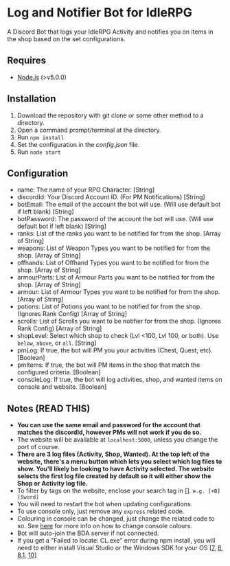 # Log and Notifier Bot for IdleRPG

A Discord Bot that logs your IdleRPG Activity and notifies you on items in the shop based on the set configurations.

## Requires
- [Node.js](https://nodejs.org/en/) (>v5.0.0)

## Installation

1. Download the repository with git clone or some other method to a directory.
2. Open a command prompt/terminal at the directory.
3. Run `npm install`
4. Set the configuration in the *config.json* file.
5. Run `node start`

## Configuration

- name: The name of your RPG Character. [String]
- discordId: Your Discord Account ID. (For PM Notifications) [String]
- botEmail: The email of the account the bot will use. (Will use default bot if left blank) [String] 
- botPassword: The password of the account the bot will use. (Will use default bot if left blank) [String] 
- ranks: List of the ranks you want to be notified for from the shop. [Array of String]
- weapons: List of Weapon Types you want to be notified for from the shop. [Array of String]
- offhands: List of Offhand Types you want to be notified for from the shop. [Array of String]
- armourParts: List of Armour Parts you want to be notified for from the shop. [Array of String]
- armour: List of Armour Types you want to be notified for from the shop. [Array of String]
- potions: List of Potions you want to be notified for from the shop. (Ignores Rank Config) [Array of String]
- scrolls: List of Scrolls you want to be notifier for from the shop. (Ignores Rank Config) [Array of String]
- shopLevel: Select which shop to check (Lvl <100, Lvl 100, or both). Use `below`, `above`, or `all`. [String]
- pmLog: If true, the bot will PM you your activities (Chest, Quest, etc). [Boolean]
- pmItems: If true, the bot will PM items in the shop that match the configured criteria. [Boolean]
- consoleLog: If true, the bot will log activities, shop, and wanted items on console and website. [Boolean]

## Notes (READ THIS)

- **You can use the same email and password for the account that matches the discordId, however PMs will not work if you do so.**
- The website will be available at `localhost:5000`, unless you change the port of course.
- **There are 3 log files (Activity, Shop, Wanted). At the top left of the website, there's a menu button which lets you select which log files to show. You'll likely be looking to have Activity selected. The website selects the first log file created by default so it will either show the Shop or Activity log file.**
- To filter by tags on the website, enclose your search tag in []. `e.g. [+B][Sword]`
- You will need to restart the bot when updating configurations.
- To use console only, just remove any `express` related code.
- Colouring in console can be changed, just change the related code to so. See [here](https://github.com/bluejamesbond/Scribe.js/wiki/4-%C2%B7-API-%3A-Console2) for more info on how to change console colours.
- Bot will auto-join the BDA server if not connected.
- If you get a "Failed to locate: CL.exe" error during npm install, you will need to either install Visual Studio or the Windows SDK for your OS [[7](https://www.microsoft.com/en-au/download/details.aspx?id=8279), [8](https://msdn.microsoft.com/en-us/windows/desktop/hh852363.aspx), [8.1](https://msdn.microsoft.com/en-us/windows/desktop/bg162891.aspx), [10](https://dev.windows.com/en-us/downloads/windows-10-sdk)]
